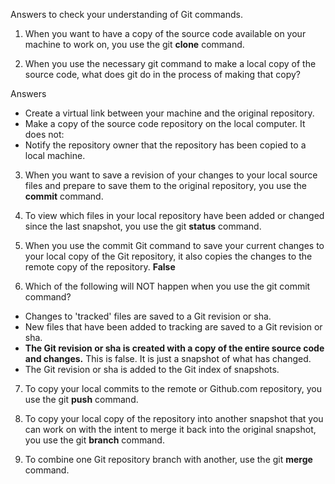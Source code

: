Answers to check your understanding of Git commands.

1. When you want to have a copy of the source code available on your machine to work on, you use the git **clone** command.


2. When you use the necessary git command to make a local copy of the source code, what does git do in the process of making that copy?

Answers
* Create a virtual link between your machine and the original repository.
* Make a copy of the source code repository on the local computer.
It does not:
* Notify the repository owner that the repository has been copied to a local machine.


3. When you want to save a revision of your changes to your local source files and prepare to save them to the original repository, you use the **commit** command.


4. To view which files in your local repository have been added or changed since the last snapshot, you use the git **status** command.


5. When you use the commit Git command to save your current changes to your local copy of the Git repository, it also copies the changes to the remote copy of the repository.
**False**


6. Which of the following will NOT happen when you use the git commit command?

* Changes to 'tracked' files are saved to a Git revision or sha.
* New files that have been added to tracking are saved to a Git revision or sha.
* **The Git revision or sha is created with a copy of the entire source code and changes.** This is false. It is just a snapshot of what has changed.
* The Git revision or sha is added to the Git index of snapshots.


7. To copy your local commits to the remote or Github.com repository, you use the git **push** command.


8. To copy your local copy of the repository into another snapshot that you can work on with the intent to merge it back into the original snapshot, you use the git **branch** command.


9. To combine one Git repository branch with another, use the git **merge** command.


